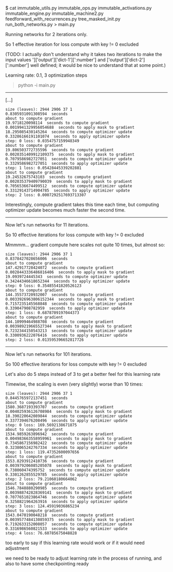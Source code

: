 $ cat immutable_utils.py immutable_ops.py immutable_activations.py immutable_engine.py immutable_machine2.py feedforward_with_recurrences.py tree_masked_init.py run_both_networks.py > main.py

Running networks for 2 iterations only.

So 1 effective iteration for loss compute with key != 0 excluded

(TODO: I actually don't understand why it takes two iterations
to make the input values ']['output']['dict-1'][':number']
and ['output']['dict-2'][':number'] well defined; it would be nice
to understand that at some point.)

Learning rate: 0.1, 3 optimization steps

>python -i main.py

---

[...]

```
size (leaves): 2944 2906 37 1
0.8305931091308594  seconds
about to compute gradient
19.9718120098114  seconds to compute gradient
0.0019941329956054688  seconds to apply mask to gradient
18.295085430145264  seconds to compute optimizer update
0.33286166191101074  seconds to apply optimizer update
step: 0 loss: 0.0354757159948349
about to compute gradient
19.806503772735596  seconds to compute gradient
0.0020351409912109375  seconds to apply mask to gradient
0.7079586982727051  seconds to compute optimizer update
0.3329586982727051  seconds to apply optimizer update
step: 1 loss: 0.05428445339202881
about to compute gradient
19.24532675743103  seconds to compute gradient
0.002035379409790039  seconds to apply mask to gradient
0.7056536674499512  seconds to compute optimizer update
0.33129143714904785  seconds to apply optimizer update
step: 2 loss: 0.0007292517693713307
```

Interestingly, compute gradient takes this time each time,
but computing optimizer update becomes much faster the second time.

---

Now let's run networks for 11 iterations.

So 10 effective iterations for loss compute with key != 0 excluded

Mmmmm... gradient compute here scales not quite 10 times, but almost so:

```
size (leaves): 2944 2906 37 1
0.8378427028656006  seconds
about to compute gradient
147.42917728424072  seconds to compute gradient
0.0028443336486816406  seconds to apply mask to gradient
19.0939724445343  seconds to compute optimizer update
0.34244346618652344  seconds to apply optimizer update
step: 0 loss: 0.35485541820526123
about to compute gradient
144.35573720932007  seconds to compute gradient
0.0033926963806152344  seconds to apply mask to gradient
0.7157235145568848  seconds to compute optimizer update
0.339047908782959  seconds to apply optimizer update
step: 1 loss: 0.6878709197044373
about to compute gradient
144.10999464988708  seconds to compute gradient
0.003989219665527344  seconds to apply mask to gradient
0.7232344150543213  seconds to compute optimizer update
0.3300936222076416  seconds to apply optimizer update
step: 2 loss: 0.013595396652817726
```

---

Now let's run networks for 101 iterations.

So 100 effective iterations for loss compute with key != 0 excluded

Let's also do 5 steps instead of 3 to get a better feel for this learning rate

Timewise, the scaling is even (very slightly) worse than 10 times:

```
size (leaves): 2944 2906 37 1
0.8445765972137451  seconds
about to compute gradient
1580.3687193393707  seconds to compute gradient
0.004025936126708984  seconds to apply mask to gradient
18.390220642089844  seconds to compute optimizer update
0.3377394676208496  seconds to apply optimizer update
step: 0 loss: 169.5692138671875
about to compute gradient
1534.9859263896942  seconds to compute gradient
0.004983663558959961  seconds to apply mask to gradient
0.7345867156982422  seconds to compute optimizer update
0.3238065242767334  seconds to apply optimizer update
step: 1 loss: 119.47352600097656
about to compute gradient
1553.8293912410736  seconds to compute gradient
0.003979206085205078  seconds to apply mask to gradient
0.738060474395752  seconds to compute optimizer update
0.3301262855529785  seconds to apply optimizer update
step: 2 loss: 79.21060180664062
about to compute gradient
1546.7848880290985  seconds to compute gradient
0.003988742828369141  seconds to apply mask to gradient
0.7077651023864746  seconds to compute optimizer update
0.3258821964263916  seconds to apply optimizer update
step: 3 loss: 124.45919036865234
about to compute gradient
1543.0470190048218  seconds to compute gradient
0.0039577484130859375  seconds to apply mask to gradient
0.7192633152008057  seconds to compute optimizer update
0.3316986560821533  seconds to apply optimizer update
step: 4 loss: 76.60785675048828
```

too early to say if this learning rate would work
or if it would need adjustment

we need to be ready to adjust learning rate
in the process of running, and also to have some
checkpointing ready
